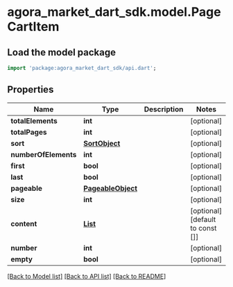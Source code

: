 # agora_market_dart_sdk.model.PageCartItem

## Load the model package
```dart
import 'package:agora_market_dart_sdk/api.dart';
```

## Properties
Name | Type | Description | Notes
------------ | ------------- | ------------- | -------------
**totalElements** | **int** |  | [optional] 
**totalPages** | **int** |  | [optional] 
**sort** | [**SortObject**](SortObject.md) |  | [optional] 
**numberOfElements** | **int** |  | [optional] 
**first** | **bool** |  | [optional] 
**last** | **bool** |  | [optional] 
**pageable** | [**PageableObject**](PageableObject.md) |  | [optional] 
**size** | **int** |  | [optional] 
**content** | [**List<CartItem>**](CartItem.md) |  | [optional] [default to const []]
**number** | **int** |  | [optional] 
**empty** | **bool** |  | [optional] 

[[Back to Model list]](../README.md#documentation-for-models) [[Back to API list]](../README.md#documentation-for-api-endpoints) [[Back to README]](../README.md)


